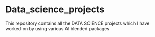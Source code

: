 # Data_science_projects
This repository contains all the DATA SCIENCE projects which I have worked on by using various AI blended packages
